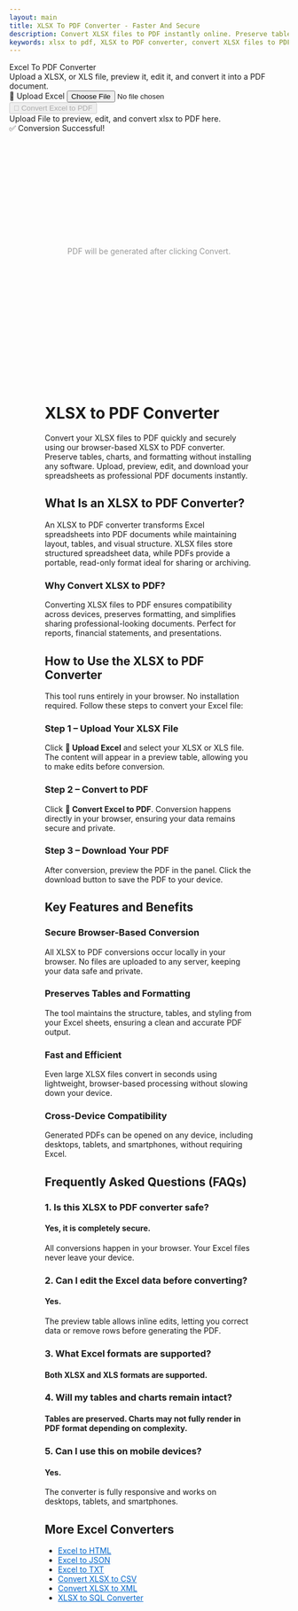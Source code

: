 ```yaml
---
layout: main
title: XLSX To PDF Converter - Faster And Secure
description: Convert XLSX files to PDF instantly online. Preserve tables, charts, and formatting with our secure, browser-based Excel to PDF converter.
keywords: xlsx to pdf, XLSX to PDF converter, convert XLSX files to PDF, online XLSX to PDF tool, free XLSX to PDF
---
```

<script src="https://cdnjs.cloudflare.com/ajax/libs/xlsx/0.18.5/xlsx.full.min.js"></script>
<script src="https://cdnjs.cloudflare.com/ajax/libs/jspdf/2.5.1/jspdf.umd.min.js"></script>
<script src="https://cdnjs.cloudflare.com/ajax/libs/jspdf-autotable/3.5.26/jspdf.plugin.autotable.min.js"></script>

<div class="csvx-container">
  <div class="csvx-panel" id="csvPanelPdf">
    <div class="panel-header">
      <div>
        <div class="title">Excel To PDF Converter</div>
        <div class="small">Upload a XLSX, or XLS file, preview it, edit it, and convert it into a PDF document.</div>
      </div>
      <div class="controls">
        <label class="csvx-btn" id="uploadBtnPdf" title="Upload Excel">
          📂 Upload Excel
          <input id="fileInputPdf" type="file" accept=".xls, .xlsx">
        </label>
        <button class="csvx-btn primary" id="convertBtnPdf" disabled title="Convert Excel to PDF">🔄 Convert Excel to PDF</button>
      </div>
    </div>
    <div id="csvPreviewPdf" class="csvx-preview" contenteditable>
      <div class="small" id="placeholderPdf">Upload File to preview, edit, and convert xlsx to PDF here. </div>
    </div>
    <div id="toastPdf" class="csvx-toast">✅ Conversion Successful!</div>
  </div>
</div>

<div class="csvx-container">  
  <div id="pdfPanel" class="csvx-excel-panel">
    <div class="csvx-panel" style="padding:12px;">
      <div id="pdfPreview" class="csvx-preview" style="height:400px; display:flex; align-items:center; justify-content:center; color:#999;">
        PDF will be generated after clicking Convert.
      </div>
    </div>
  </div>
</div>

<script src="/assets/js/xlsx-to-pdf.js"></script>

<div style="margin: 4rem;">

<h1>XLSX to PDF Converter</h1>
<p>Convert your XLSX files to PDF quickly and securely using our browser-based XLSX to PDF converter. Preserve tables, charts, and formatting without installing any software. Upload, preview, edit, and download your spreadsheets as professional PDF documents instantly.</p>

<h2>What Is an XLSX to PDF Converter?</h2>
<p>An XLSX to PDF converter transforms Excel spreadsheets into PDF documents while maintaining layout, tables, and visual structure. XLSX files store structured spreadsheet data, while PDFs provide a portable, read-only format ideal for sharing or archiving.</p>

<h3>Why Convert XLSX to PDF?</h3>
<p>Converting XLSX files to PDF ensures compatibility across devices, preserves formatting, and simplifies sharing professional-looking documents. Perfect for reports, financial statements, and presentations.</p>

<h2>How to Use the XLSX to PDF Converter</h2>
<p>This tool runs entirely in your browser. No installation required. Follow these steps to convert your Excel file:</p>

<h3>Step 1 – Upload Your XLSX File</h3>
<p>Click <strong>📂 Upload Excel</strong> and select your XLSX or XLS file. The content will appear in a preview table, allowing you to make edits before conversion.</p>

<h3>Step 2 – Convert to PDF</h3>
<p>Click <strong>🔄 Convert Excel to PDF</strong>. Conversion happens directly in your browser, ensuring your data remains secure and private.</p>

<h3>Step 3 – Download Your PDF</h3>
<p>After conversion, preview the PDF in the panel. Click the download button to save the PDF to your device.</p>

<h2>Key Features and Benefits</h2>

<h3>Secure Browser-Based Conversion</h3>
<p>All XLSX to PDF conversions occur locally in your browser. No files are uploaded to any server, keeping your data safe and private.</p>

<h3>Preserves Tables and Formatting</h3>
<p>The tool maintains the structure, tables, and styling from your Excel sheets, ensuring a clean and accurate PDF output.</p>

<h3>Fast and Efficient</h3>
<p>Even large XLSX files convert in seconds using lightweight, browser-based processing without slowing down your device.</p>

<h3>Cross-Device Compatibility</h3>
<p>Generated PDFs can be opened on any device, including desktops, tablets, and smartphones, without requiring Excel.</p>

<h2>Frequently Asked Questions (FAQs)</h2>

<h3>1. Is this XLSX to PDF converter safe?</h3>
<h4>Yes, it is completely secure.</h4>
<p>All conversions happen in your browser. Your Excel files never leave your device.</p>

<h3>2. Can I edit the Excel data before converting?</h3>
<h4>Yes.</h4>
<p>The preview table allows inline edits, letting you correct data or remove rows before generating the PDF.</p>

<h3>3. What Excel formats are supported?</h3>
<h4>Both XLSX and XLS formats are supported.</h4>

<h3>4. Will my tables and charts remain intact?</h3>
<h4>Tables are preserved. Charts may not fully render in PDF format depending on complexity.</h4>

<h3>5. Can I use this on mobile devices?</h3>
<h4>Yes.</h4>
<p>The converter is fully responsive and works on desktops, tablets, and smartphones.</p>

<h2>More Excel Converters</h2>
<ul>
  <li><a href="excel-to-html" style="color:#0066cc; text-decoration:underline;">Excel to HTML</a></li>
  <li><a href="excel-to-json" style="color:#0066cc; text-decoration:underline;">Excel to JSON</a></li>
  <li><a href="excel-to-txt" style="color:#0066cc; text-decoration:underline;">Excel to TXT</a></li>
  <li><a href="convert-xlsx-to-csv" style="color:#0066cc; text-decoration:underline;">Convert XLSX to CSV</a></li>
  <li><a href="convert-xlsx-to-xml" style="color:#0066cc; text-decoration:underline;">Convert XLSX to XML</a></li>
  <li><a href="xlsx-to-sql-converter" style="color:#0066cc; text-decoration:underline;">XLSX to SQL Converter</a></li>
</ul>

</div>



<script type="application/ld+json">
{
  "@context": "https://schema.org",
  "@type": "WebApplication",
  "name": "XLSX to PDF Converter",
  "url": "https://yourdomain.com/xlsx-to-pdf",
  "applicationCategory": "Utility",
  "operatingSystem": "All",
  "description": "Convert XLSX spreadsheets into PDF files online while preserving tables, charts, and formatting. Browser-based, fast, and secure.",
  "browserRequirements": "Requires modern browser with JavaScript support",
  "offers": {
    "@type": "Offer",
    "price": "0",
    "priceCurrency": "USD"
  }
}
</script>

<script type="application/ld+json">
{
  "@context": "https://schema.org",
  "@type": "Action",
  "target": {
    "@type": "EntryPoint",
    "urlTemplate": "https://yourdomain.com/xlsx-to-pdf",
    "actionPlatform": ["http://schema.org/DesktopWebPlatform", "http://schema.org/MobileWebPlatform"]
  },
  "instrument": {
    "@type": "WebApplication",
    "name": "XLSX to PDF Converter"
  },
  "result": {
    "@type": "DataDownload",
    "encodingFormat": "application/pdf",
    "contentUrl": "https://yourdomain.com/download/converted.pdf"
  }
}
</script>

<!-- ✅ Dataset Schema -->
<script type="application/ld+json">
{
  "@context": "https://schema.org",
  "@graph": [
    {
      "@type": "Dataset",
      "@id": "#inputExcelDataset",
      "name": "Excel File Input",
      "description": "Excel files (XLSX) uploaded by the user to be converted into PDF documents.",
      "keywords": ["Excel", "XLSX", "Spreadsheet", "Data Conversion", "Document Export"],
      "license": "https://creativecommons.org/licenses/by/4.0/",
      "creator": {
        "@type": "Organization",
        "name": "Small Suggestions"
      }
    },
    {
      "@type": "Dataset",
      "@id": "#outputPdfDataset",
      "name": "PDF Output File",
      "description": "Generated PDF file representing the formatted version of the uploaded Excel spreadsheet, maintaining table structure and layout.",
      "keywords": ["PDF", "Portable Document", "Data Export", "Spreadsheet Conversion"],
      "license": "https://creativecommons.org/licenses/by/4.0/",
      "creator": {
        "@type": "Organization",
        "name": "Small Suggestions"
      }
    }
  ]
}
</script>


<script type="application/ld+json">
{
  "@context": "https://schema.org",
  "@type": "HowTo",
  "name": "How to Convert XLSX to PDF",
  "description": "Step-by-step instructions to convert XLSX spreadsheets into PDF files using the online tool.",
  "step": [
    {
      "@type": "HowToStep",
      "text": "Upload your XLSX or XLS file using the 📂 Upload Excel button."
    },
    {
      "@type": "HowToStep",
      "text": "Click 🔄 Convert Excel to PDF to generate a PDF preview."
    },
    {
      "@type": "HowToStep",
      "text": "Download the generated PDF using the download link or preview iframe."
    }
  ]
}
</script>

<script type="application/ld+json">
{
  "@context": "https://schema.org",
  "@type": "FAQPage",
  "mainEntity": [
    {
      "@type": "Question",
      "name": "Is this XLSX to PDF converter free?",
      "acceptedAnswer": {
        "@type": "Answer",
        "text": "Yes, it is completely free and works entirely in your browser."
      }
    },
    {
      "@type": "Question",
      "name": "Do I need to install software to convert XLSX to PDF?",
      "acceptedAnswer": {
        "@type": "Answer",
        "text": "No installation is needed. The conversion is fully browser-based."
      }
    },
    {
      "@type": "Question",
      "name": "Will my Excel formatting be preserved in PDF?",
      "acceptedAnswer": {
        "@type": "Answer",
        "text": "Yes, tables, charts, and cell formatting are preserved in the PDF output."
      }
    },
    {
      "@type": "Question",
      "name": "Can I preview the PDF before downloading?",
      "acceptedAnswer": {
        "@type": "Answer",
        "text": "Yes, the tool provides an iframe preview of the generated PDF before download."
      }
    },
    {
      "@type": "Question",
      "name": "Does this tool handle large XLSX files?",
      "acceptedAnswer": {
        "@type": "Answer",
        "text": "Yes, it efficiently handles large Excel files with in-browser processing."
      }
    },
    {
      "@type": "Question",
      "name": "Is this tool compatible with mobile devices?",
      "acceptedAnswer": {
        "@type": "Answer",
        "text": "Yes, it works on desktops, tablets, and smartphones using modern web browsers."
      }
    }
  ]
}
</script>
